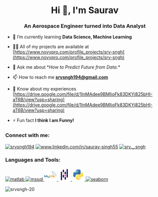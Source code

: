 <h1 align="center">Hi 👋, I'm Saurav</h1>
<h3 align="center">An Aerospace Engineer turned into Data Analyst</h3>

- 🌱 I’m currently learning **Data Science, Machine Learning**

- 👨‍💻 All of my projects are available at [https://www.novypro.com/profile_projects/srv-sngh](https://www.novypro.com/profile_projects/srv-sngh)

- 💬 Ask me about **How to Predict Future from Data.\**

- 📫 How to reach me **srvsngh194@gmail.com**

- 📄 Know about my experiences [https://drive.google.com/file/d/1InMAdee9BMIioFk83DKYi825bHI-aT6B/view?usp=sharing](https://drive.google.com/file/d/1InMAdee9BMIioFk83DKYi825bHI-aT6B/view?usp=sharing)

- ⚡ Fun fact **I think I am Funny!**

<h3 align="left">Connect with me:</h3>
<p align="left">
<a href="https://twitter.com/srvsngh194" target="blank"><img align="center" src="https://raw.githubusercontent.com/rahuldkjain/github-profile-readme-generator/master/src/images/icons/Social/twitter.svg" alt="srvsngh194" height="30" width="40" /></a>
<a href="https://linkedin.com/in/www.linkedin.com/in/saurav-singh55" target="blank"><img align="center" src="https://raw.githubusercontent.com/rahuldkjain/github-profile-readme-generator/master/src/images/icons/Social/linked-in-alt.svg" alt="www.linkedin.com/in/saurav-singh55" height="30" width="40" /></a>
<a href="https://instagram.com/srv._.sngh" target="blank"><img align="center" src="https://raw.githubusercontent.com/rahuldkjain/github-profile-readme-generator/master/src/images/icons/Social/instagram.svg" alt="srv._.sngh" height="30" width="40" /></a>
</p>

<h3 align="left">Languages and Tools:</h3>
<p align="left"> <a href="https://www.mathworks.com/" target="_blank" rel="noreferrer"> <img src="https://upload.wikimedia.org/wikipedia/commons/2/21/Matlab_Logo.png" alt="matlab" width="40" height="40"/> </a> <a href="https://www.microsoft.com/en-us/sql-server" target="_blank" rel="noreferrer"> <img src="https://www.svgrepo.com/show/303229/microsoft-sql-server-logo.svg" alt="mssql" width="40" height="40"/> </a> <a href="https://www.mysql.com/" target="_blank" rel="noreferrer"> <img src="https://raw.githubusercontent.com/devicons/devicon/master/icons/mysql/mysql-original-wordmark.svg" alt="mysql" width="40" height="40"/> </a> <a href="https://pandas.pydata.org/" target="_blank" rel="noreferrer"> <img src="https://raw.githubusercontent.com/devicons/devicon/2ae2a900d2f041da66e950e4d48052658d850630/icons/pandas/pandas-original.svg" alt="pandas" width="40" height="40"/> </a> <a href="https://www.python.org" target="_blank" rel="noreferrer"> <img src="https://raw.githubusercontent.com/devicons/devicon/master/icons/python/python-original.svg" alt="python" width="40" height="40"/> </a> <a href="https://seaborn.pydata.org/" target="_blank" rel="noreferrer"> <img src="https://seaborn.pydata.org/_images/logo-mark-lightbg.svg" alt="seaborn" width="40" height="40"/> </a> </p>

<p><img align="center" src="https://github-readme-stats.vercel.app/api/top-langs?username=srvsngh-20&show_icons=true&locale=en&layout=compact" alt="srvsngh-20" /></p>
